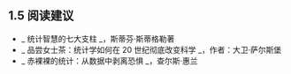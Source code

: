 ## 1.5 阅读建议

*   _ 统计智慧的七大支柱 _，斯蒂芬·斯蒂格勒著
*   _ 品尝女士茶：统计学如何在 20 世纪彻底改变科学 _，作者：大卫·萨尔斯堡
*   _ 赤裸裸的统计：从数据中剥离恐惧 _，查尔斯·惠兰